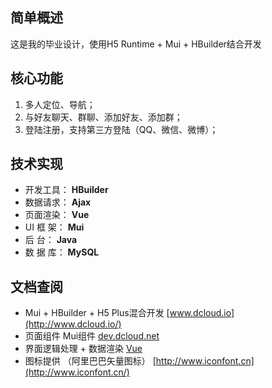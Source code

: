 ## 简单概述
这是我的毕业设计，使用H5 Runtime + Mui + HBuilder结合开发

## 核心功能
1. 多人定位、导航；
2. 与好友聊天、群聊、添加好友、添加群；
3. 登陆注册，支持第三方登陆（QQ、微信、微博）；

## 技术实现
- 开发工具： **HBuilder**
- 数据请求： **Ajax**
- 页面渲染： **Vue**
- UI 框 架： **Mui**
- 后    台： **Java**
- 数 据 库： **MySQL**

## 文档查阅
- Mui + HBuilder + H5 Plus混合开发 [www.dcloud.io](http://www.dcloud.io/)
- 页面组件 Mui组件 [dev.dcloud.net](http://dev.dcloud.net.cn/mui/ui/)
- 界面逻辑处理 + 数据渲染 [Vue](https://cn.vuejs.org/v2/guide/index.html)
- 图标提供 （阿里巴巴矢量图标） [http://www.iconfont.cn](http://www.iconfont.cn/)
